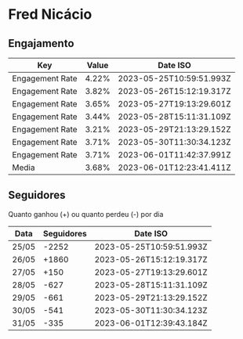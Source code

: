 # Fred Nicácio

## Engajamento

| Key             | Value | Date ISO                 |
| --------------- | ----- | ------------------------ |
| Engagement Rate | 4.22% | 2023-05-25T10:59:51.993Z |
| Engagement Rate | 3.82% | 2023-05-26T15:12:19.317Z |
| Engagement Rate | 3.65% | 2023-05-27T19:13:29.601Z |
| Engagement Rate | 3.44% | 2023-05-28T15:11:31.109Z |
| Engagement Rate | 3.21% | 2023-05-29T21:13:29.152Z |
| Engagement Rate | 3.71% | 2023-05-30T11:30:34.123Z |
| Engagement Rate | 3.71% | 2023-06-01T11:42:37.991Z |
| Media           | 3.68% | 2023-06-01T12:23:41.411Z |

## Seguidores

Quanto ganhou (+) ou quanto perdeu (-) por dia

| Data  | Seguidores | Date ISO                 |
| ----- | ---------- | ------------------------ |
| 25/05 | -2252      | 2023-05-25T10:59:51.993Z |
| 26/05 | +1860      | 2023-05-26T15:12:19.317Z |
| 27/05 | +150       | 2023-05-27T19:13:29.601Z |
| 28/05 | -627       | 2023-05-28T15:11:31.109Z |
| 29/05 | -661       | 2023-05-29T21:13:29.152Z |
| 30/05 | -541       | 2023-05-30T11:30:34.123Z |
| 31/05 | -335       | 2023-06-01T12:39:43.184Z |